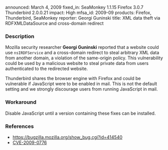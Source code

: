 announced: March 4, 2009
fixed_in: SeaMonkey 1.1.15
          Firefox 3.0.7
          Thunderbird 2.0.0.21
impact: High
mfsa_id: 2009-09
products: Firefox, Thunderbird, SeaMonkey
reporter: Georgi Guninski
title: XML data theft via RDFXMLDataSource and cross-domain redirect

<h3>Description</h3>

<p>Mozilla security researcher <strong>Georgi Guninski</strong>
reported that a website could use <code>nsIRDFService</code> and a
cross-domain redirect to steal arbitrary XML data from another domain,
a violation of the same-origin policy.  This vulnerability could be
used by a malicious website to steal private data from users
authenticated to the redirected website.</p>

<p class="note">Thunderbird shares the browser engine with Firefox and
could be vulnerable if JavaScript were to be enabled in mail. This is
not the default setting and we strongly discourage users from running
JavaScript in mail.</p>

<h3>Workaround</h3>

<p>Disable JavaScript until a version containing these fixes can be
installed.</p>

<h3>References</h3>

<ul>
  <li><a href="https://bugzilla.mozilla.org/show_bug.cgi?id=414540">https://bugzilla.mozilla.org/show_bug.cgi?id=414540</a></li>
  <li><a class="ex-ref" href="http://cve.mitre.org/cgi-bin/cvename.cgi?name=CVE-2009-0776">CVE-2009-0776</a></li>
</ul>



